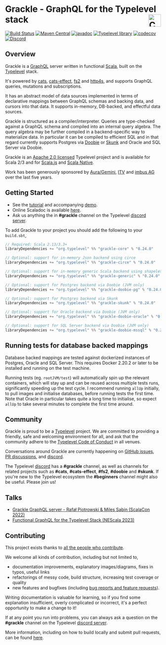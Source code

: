 # Grackle - GraphQL for the Typelevel stack <a href="https://typelevel.org/cats/"><img src="https://typelevel.org/cats/img/cats-badge.svg" height="40px" align="right" alt="Cats friendly" /></a>

[![Build Status](https://github.com/typelevel/grackle/workflows/Continuous%20Integration/badge.svg?branch=main)](https://github.com/typelevel/grackle/actions?query=branch%3Amain+workflow%3A%22Continuous+Integration%22)
[![Maven Central](https://img.shields.io/maven-central/v/org.typelevel/grackle-core_2.13?versionPrefix=0)](https://img.shields.io/maven-central/v/org.typelevel/grackle-core_2.13?versionPrefix=0)
[![javadoc](https://javadoc.io/badge2/org.typelevel/grackle-core_2.13/javadoc.svg)](https://javadoc.io/doc/org.typelevel/grackle-core_2.13)
[![Typelevel library](https://img.shields.io/badge/typelevel-library-green.svg)](https://typelevel.org/projects/#grackle)
[![codecov](https://codecov.io/gh/typelevel/grackle/branch/main/graph/badge.svg)](https://codecov.io/gh/typelevel/grackle)
[![Discord](https://img.shields.io/discord/632277896739946517.svg?label=&logo=discord&logoColor=ffffff&color=404244&labelColor=6A7EC2)][grackle-dev]


## Overview

Grackle is a [GraphQL](https://graphql.org) server written in functional [Scala](https://www.scala-lang.org), built on
the [Typelevel](https://typelevel.org) stack.

It's powered by [cats](https://typelevel.org/cats), [cats-effect](https://typelevel.org/cats-effect/),
[fs2](https://github.com/typelevel/fs2) and [http4s](https://http4s.org/), and supports GraphQL queries, mutations and
subscriptions.

It has an abstract model of data sources implemented in terms of declarative mappings between GraphQL schemas and
backing data, and cursors into that data. It supports in-memory, DB-backed, and effectful data sources.

Grackle is structured as a compiler/interpreter. Queries are type-checked against a GraphQL schema and compiled into
an internal query algebra. The query algebra may be further compiled in a backend-specific way to materialize data. In
particular it can be compiled to efficient SQL and in that regard currently supports Postgres via
[Doobie](https://tpolecat.github.io/doobie/) or [Skunk](https://typelevel.org/skunk/) and Oracle and SQL Server via
Doobie.

Grackle is an [Apache 2.0 licensed](https://www.apache.org/licenses/LICENSE-2.0) Typelevel project and is available
for Scala 2/3 and for [Scala.js](https://www.scala-js.org/) and [Scala Native](https://scala-native.org/en/stable/).

Work has been generously sponsored by
[Aura/Gemini](https://www.aura-astronomy.org/centers/nsfs-oir-lab/gemini-observatory/), [ITV](https://www.itv.com)
and [imbus AG](https://www.imbus.de/) over the last five years.

## Getting Started

- See the [tutorial](https://typelevel.org/grackle) and accompanying [demo](https://github.com/typelevel/grackle/tree/main/demo/src/main).
- Online Scaladoc is available [here](https://javadoc.io/doc/org.typelevel/grackle-core_2.13).
- Ask us anything the in **#grackle** channel on the Typelevel [discord server][grackle-dev].

To add Grackle to your project you should add the following to your `build.sbt`,

```scala
// Required: Scala 2.13/3.3+
libraryDependencies += "org.typelevel" %% "grackle-core" % "0.24.0"

// Optional: support for in-memory Json backend using circe
libraryDependencies += "org.typelevel" %% "grackle-circe" % "0.24.0"

// Optional: support for in-memory generic Scala backend using shapeless
libraryDependencies += "org.typelevel" %% "grackle-generic" % "0.24.0"

// Optional: support for Postgres backend via Doobie (JVM only)
libraryDependencies += "org.typelevel" %% "grackle-doobie-pg" % "0.24.0"

// Optional: support for Postgres backend via Skunk
libraryDependencies += "org.typelevel" %% "grackle-skunk" % "0.24.0"

// Optional: support for Oracle backend via Doobie (JVM only)
libraryDependencies += "org.typelevel" %% "grackle-doobie-oracle" % "0.24.0"

// Optional: support for SQL Server backend via Doobie (JVM only)
libraryDependencies += "org.typelevel" %% "grackle-doobie-mssql" % "0.24.0"
```

## Running tests for database backed mappings

Database backed mappings are tested against dockerized instances of Postgres, Oracle and SQL Server. This requires
Docker 2.20.2 or later to be installed and running on the test machine.

Running tests (eg. `rootJVM/test`) will automatically spin up the relevant containers, which will stay up and can be
reused across multiple tests runs, significantly speeding up the test cycle. I recommend running `allUp` initially, to
pull images and initialise databases, before running tests the first time. Note that Oracle in particular takes quite
a long time to initialise, so expect `allUp` to take several minutes to complete the first time around.

## Community

Grackle is proud to be a [Typelevel](https://typelevel.org/) project. We are committed to providing a friendly, safe
and welcoming environment for all, and ask that the community adhere to the [Typelevel Code of
Conduct](https://typelevel.org/code-of-conduct.html) in all venues.

Conversations around Grackle are currently happening on [GitHub issues][grackle-issues], [PR
discussions][grackle-pulls], and [discord][grackle-dev].

The Typelevel [discord][grackle-dev] has a **#grackle** channel, as well as channels for related
projects such as **#cats**, **#cats-effect**, **#fs2**, **#doobie** and **#skunk**. If you're new to the Typelevel
ecosystem the **#beginners** channel might also be useful. Please join us!

## Talks

- [Grackle GraphQL server - Rafał Piotrowski & Miles Sabin (ScalaCon 2022)](https://www.youtube.com/watch?v=BXTkvwZ-7Xg)
- [Functional GraphQL for the Typelevel Stack (NEScala 2023)](https://www.youtube.com/watch?v=c1_WHBs9M5U)

## Contributing

This project exists thanks to [all the people who
contribute](https://github.com/typelevel/grackle/graphs/contributors).

We welcome all kinds of contribution, including but not limited to,

- documentation improvements, explanatory images/diagrams, fixes in typos, useful links
- refactorings of messy code, build structure, increasing test coverage or quality
- new features and bugfixes (including [bug reports and feature requests][grackle-issues]).

Writing documentation is valuable for learning, so if you find some explanation insufficient, overly complicated or
incorrect, it's a perfect opportunity to make a change to it!

If at any point you run into problems, you can always ask a question on the **#grackle** channel on the Typelevel
[discord server][grackle-dev].

More information, including on how to build locally and submit pull requests, can be found
[here](https://typelevel.org/grackle/CONTRIBUTING.html).

[grackle-issues]: https://github.com/typelevel/grackle/issues
[grackle-pulls]: https://github.com/typelevel/grackle/pulls
[grackle-dev]: https://discord.gg/GYD4J9w8EK
